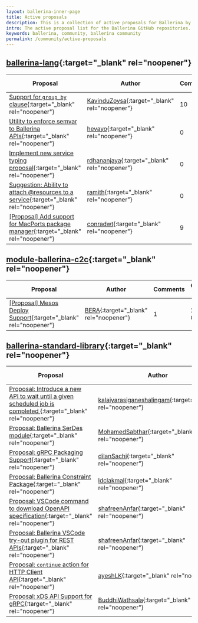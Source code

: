 ```yaml
--- 
layout: ballerina-inner-page 
title: Active proposals 
description: This is a collection of active proposals for Ballerina by the Ballerina community. 
intro: The active proposal list for the Ballerina GitHub repositories. 
keywords: ballerina, community, ballerina community 
permalink: /community/active-proposals 
--- 
```

## [ballerina-lang](https://github.com/ballerina-platform/ballerina-lang){:target=\"_blank\" rel=\"noopener\"}

|Proposal|Author|Comments|Created date|Status| 
|---|----|----|----|---| 
|[Support for `group by` clause](https://github.com/ballerina-platform/ballerina-lang/issues/36810){:target=\"_blank\" rel=\"noopener\"}|[KavinduZoysa](https://github.com/KavinduZoysa){:target=\"_blank\" rel=\"noopener\"}|10|2022-07-01|N/A|
|[Utility to enforce semvar to Ballerina APIs](https://github.com/ballerina-platform/ballerina-lang/issues/32368){:target=\"_blank\" rel=\"noopener\"}|[hevayo](https://github.com/hevayo){:target=\"_blank\" rel=\"noopener\"}|0|2021-08-26|N/A|
|[Implement new service typing proposal](https://github.com/ballerina-platform/ballerina-lang/issues/26064){:target=\"_blank\" rel=\"noopener\"}|[rdhananjaya](https://github.com/rdhananjaya){:target=\"_blank\" rel=\"noopener\"}|0|2020-09-24|N/A|
|[Suggestion: Ability to attach @resources to a service](https://github.com/ballerina-platform/ballerina-lang/issues/19523){:target=\"_blank\" rel=\"noopener\"}|[ramith](https://github.com/ramith){:target=\"_blank\" rel=\"noopener\"}|0|2019-10-22|N/A|
|[[Proposal] Add support for MacPorts package manager](https://github.com/ballerina-platform/ballerina-lang/issues/9675){:target=\"_blank\" rel=\"noopener\"}|[conradwt](https://github.com/conradwt){:target=\"_blank\" rel=\"noopener\"}|9|2018-07-18|N/A|

## [module-ballerina-c2c](https://github.com/ballerina-platform/module-ballerina-c2c){:target=\"_blank\" rel=\"noopener\"}

|Proposal|Author|Comments|Created date|Status| 
|---|----|----|----|---| 
|[[Proposal] Mesos Deploy Support](https://github.com/ballerina-platform/module-ballerina-c2c/issues/431){:target=\"_blank\" rel=\"noopener\"}|[BERA](https://github.com/BERA){:target=\"_blank\" rel=\"noopener\"}|1|2018-07-21|N/A|

## [ballerina-standard-library](https://github.com/ballerina-platform/ballerina-standard-library){:target=\"_blank\" rel=\"noopener\"}

|Proposal|Author|Comments|Created date|Status| 
|---|----|----|----|---| 
|[Proposal: Introduce a new API to wait until a given scheduled job is completed ](https://github.com/ballerina-platform/ballerina-standard-library/issues/3018){:target=\"_blank\" rel=\"noopener\"}|[kalaiyarasiganeshalingam](https://github.com/kalaiyarasiganeshalingam){:target=\"_blank\" rel=\"noopener\"}|0|2022-06-20|Active|
|[Proposal: Ballerina SerDes module](https://github.com/ballerina-platform/ballerina-standard-library/issues/2964){:target=\"_blank\" rel=\"noopener\"}|[MohamedSabthar](https://github.com/MohamedSabthar){:target=\"_blank\" rel=\"noopener\"}|2|2022-06-01|Active|
|[Proposal: gRPC Packaging Support](https://github.com/ballerina-platform/ballerina-standard-library/issues/2948){:target=\"_blank\" rel=\"noopener\"}|[dilanSachi](https://github.com/dilanSachi){:target=\"_blank\" rel=\"noopener\"}|6|2022-05-25|Implemented|
|[Proposal: Ballerina Constraint Package](https://github.com/ballerina-platform/ballerina-standard-library/issues/2850){:target=\"_blank\" rel=\"noopener\"}|[ldclakmal](https://github.com/ldclakmal){:target=\"_blank\" rel=\"noopener\"}|21|2022-04-20|Accepted|
|[Proposal: VSCode command to download OpenAPI specification](https://github.com/ballerina-platform/ballerina-standard-library/issues/2509){:target=\"_blank\" rel=\"noopener\"}|[shafreenAnfar](https://github.com/shafreenAnfar){:target=\"_blank\" rel=\"noopener\"}|0|2021-12-20|Active|
|[Proposal: Ballerina VSCode try-out plugin for REST APIs](https://github.com/ballerina-platform/ballerina-standard-library/issues/2508){:target=\"_blank\" rel=\"noopener\"}|[shafreenAnfar](https://github.com/shafreenAnfar){:target=\"_blank\" rel=\"noopener\"}|0|2021-12-19|Active|
|[Proposal: `continue` action for HTTP Client API](https://github.com/ballerina-platform/ballerina-standard-library/issues/2038){:target=\"_blank\" rel=\"noopener\"}|[ayeshLK](https://github.com/ayeshLK){:target=\"_blank\" rel=\"noopener\"}|4|2021-10-12|Active|
|[Proposal: xDS API Support for gRPC](https://github.com/ballerina-platform/ballerina-standard-library/issues/2011){:target=\"_blank\" rel=\"noopener\"}|[BuddhiWathsala](https://github.com/BuddhiWathsala){:target=\"_blank\" rel=\"noopener\"}|2|2021-10-06|Active|

